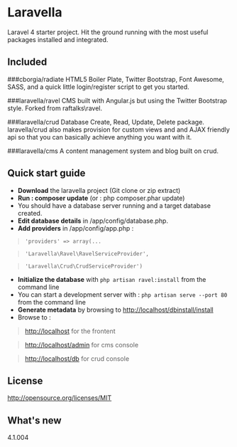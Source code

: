 Laravella 
==========

Laravel 4 starter project.  Hit the ground running with the most useful packages installed and integrated.

Included
-------------------
###cborgia/radiate
HTML5 Boiler Plate, Twitter Bootstrap, Font Awesome, SASS, and a quick little login/register script to get you started.

###laravella/ravel
CMS built with Angular.js but using the Twitter Bootstrap style. Forked from raftalks\ravel.

###laravella/crud
Database Create, Read, Update, Delete package.  laravella/crud also makes provision for custom views and and AJAX friendly api so that you can basically achieve anything you want with it.

###laravella/cms
A content management system and blog built on crud.

Quick start guide
-------------------
+ **Download** the laravella project (Git clone or zip extract)
+ **Run : composer update** (or : php composer.phar update)
+ You should have a database server running and a target database created.
+ **Edit database details** in /app/config/database.php.
+ **Add providers** in /app/config/app.php : 

> `'providers' => array(...` 

> `'Laravella\Ravel\RavelServiceProvider',` 

> `'Laravella\Crud\CrudServiceProvider')`

+ **Initialize the database** with `php artisan ravel:install` from the command line
+ You can start a development server with : `php artisan serve --port 80` from the command line
+ **Generate metadata** by browsing to <http://localhost/dbinstall/install>
+ Browse to :
 
> <http://localhost> for the frontent 

> <http://localhost/admin> for cms console 

> <http://localhost/db> for crud console 

License
-------------------
http://opensource.org/licenses/MIT

What's new
-------------------
4.1.004
